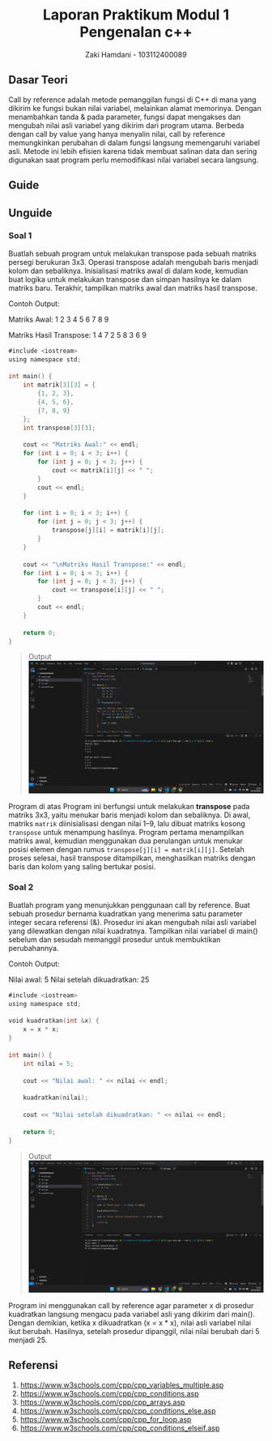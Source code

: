 # <h1 align="center">Laporan Praktikum Modul 1 <br> Pengenalan c++</h1>
<p align="center">Zaki Hamdani - 103112400089</p>

## Dasar Teori

Call by reference adalah metode pemanggilan fungsi di C++ di mana yang dikirim ke fungsi bukan nilai variabel, melainkan alamat memorinya. Dengan menambahkan tanda & pada parameter, fungsi dapat mengakses dan mengubah nilai asli variabel yang dikirim dari program utama. Berbeda dengan call by value yang hanya menyalin nilai, call by reference memungkinkan perubahan di dalam fungsi langsung memengaruhi variabel asli. Metode ini lebih efisien karena tidak membuat salinan data dan sering digunakan saat program perlu memodifikasi nilai variabel secara langsung.

## Guide


## Unguide

### Soal 1

Buatlah sebuah program untuk melakukan transpose pada sebuah matriks persegi berukuran 3x3. Operasi transpose adalah mengubah baris menjadi kolom dan sebaliknya. Inisialisasi matriks awal di dalam kode, kemudian buat logika untuk melakukan transpose dan simpan hasilnya ke dalam matriks baru. Terakhir, tampilkan matriks awal dan matriks hasil transpose.

Contoh Output:

Matriks Awal:
1 2 3
4 5 6
7 8 9

Matriks Hasil Transpose:
1 4 7
2 5 8
3 6 9

```go
#include <iostream>
using namespace std;

int main() {
    int matrik[3][3] = {
        {1, 2, 3},
        {4, 5, 6},
        {7, 8, 9}
    };
    int transpose[3][3];

    cout << "Matriks Awal:" << endl;
    for (int i = 0; i < 3; i++) {
        for (int j = 0; j < 3; j++) {
            cout << matrik[i][j] << " ";
        }
        cout << endl;
    }

    for (int i = 0; i < 3; i++) {
        for (int j = 0; j < 3; j++) {
            transpose[j][i] = matrik[i][j];
        }
    }

    cout << "\nMatriks Hasil Transpose:" << endl;
    for (int i = 0; i < 3; i++) {
        for (int j = 0; j < 3; j++) {
            cout << transpose[i][j] << " ";
        }
        cout << endl;
    }

    return 0;
}
```

> Output
> ![Screenshot bagian x](Output/Output_no1.png)

Program di atas Program ini berfungsi untuk melakukan **transpose** pada matriks 3x3, yaitu menukar baris menjadi kolom dan sebaliknya. Di awal, matriks `matrik` diinisialisasi dengan nilai 1–9, lalu dibuat matriks kosong `transpose` untuk menampung hasilnya. Program pertama menampilkan matriks awal, kemudian menggunakan dua perulangan untuk menukar posisi elemen dengan rumus `transpose[j][i] = matrik[i][j]`. Setelah proses selesai, hasil transpose ditampilkan, menghasilkan matriks dengan baris dan kolom yang saling bertukar posisi.


### Soal 2

Buatlah program yang menunjukkan penggunaan call by reference. Buat sebuah prosedur bernama kuadratkan yang menerima satu parameter integer secara referensi (&). Prosedur ini akan mengubah nilai asli variabel yang dilewatkan dengan nilai kuadratnya. Tampilkan nilai variabel di main() sebelum dan sesudah memanggil prosedur untuk membuktikan perubahannya. 

Contoh Output:

Nilai awal: 5
Nilai setelah dikuadratkan: 25

```go
#include <iostream>
using namespace std;

void kuadratkan(int &x) {
    x = x * x;
}

int main() {
    int nilai = 5;

    cout << "Nilai awal: " << nilai << endl;

    kuadratkan(nilai);

    cout << "Nilai setelah dikuadratkan: " << nilai << endl;

    return 0;
}
```

> Output
> ![Screenshot bagian x](Output/Output_no2.png)

Program ini menggunakan call by reference agar parameter x di prosedur kuadratkan langsung mengacu pada variabel asli yang dikirim dari main(). Dengan demikian, ketika x dikuadratkan (x = x * x), nilai asli variabel nilai ikut berubah. Hasilnya, setelah prosedur dipanggil, nilai nilai berubah dari 5 menjadi 25.

## Referensi
1. https://www.w3schools.com/cpp/cpp_variables_multiple.asp
2. https://www.w3schools.com/cpp/cpp_conditions.asp
3. https://www.w3schools.com/cpp/cpp_arrays.asp
4. https://www.w3schools.com/cpp/cpp_conditions_else.asp
5. https://www.w3schools.com/cpp/cpp_for_loop.asp
6. https://www.w3schools.com/cpp/cpp_conditions_elseif.asp



